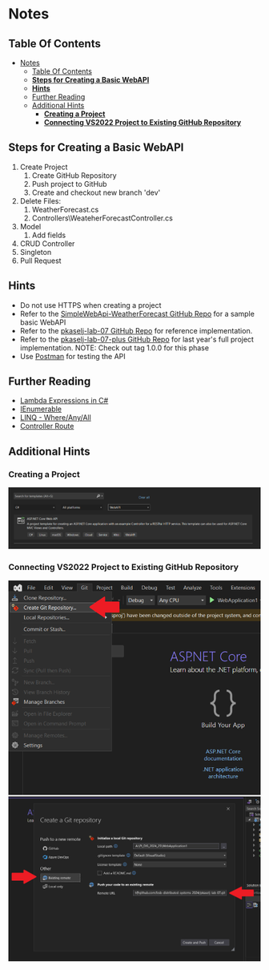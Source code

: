 # Notes

## Table Of Contents

- [Notes](#notes)
	- [Table Of Contents](#table-of-contents)
	- [**Steps for Creating a Basic WebAPI**](#steps-for-creating-a-basic-webapi)
	- [**Hints**](#hints)
	- [Further Reading](#further-reading)
	- [Additional Hints](#additional-hints)
		- [**Creating a Project**](#creating-a-project)
		- [**Connecting VS2022 Project to Existing GitHub Repository**](#connecting-vs2022-project-to-existing-github-repository)


## **Steps for Creating a Basic WebAPI**

1. Create Project
   1. Create GitHub Repository
   2. Push project to GitHub
   3. Create and checkout new branch 'dev'
2. Delete Files:
   1. WeatherForecast.cs
   2. Controllers\WeateherForecastController.cs
3. Model
   1. Add fields
4. CRUD Controller
5. Singleton
6. Pull Request

## **Hints**

- Do not use HTTPS when creating a project
- Refer to the [SimpleWebApi-WeatherForecast GitHub Repo](https://github.com/fesb-distributed-systems-2024/SimpleWebApi-WeatherForecast) for a sample basic WebAPI
- Refer to the [pkaselj-lab-07 GitHub Repo](https://github.com/fesb-distributed-systems-2024/pkaselj-lab-07) for reference implementation.
- Refer to the [pkaselj-lab-07-plus GitHub Repo](https://github.com/fesb-distributed-systems-2024/pkasel-lab-07-plus) for last year's full project implementation. NOTE: Check out tag 1.0.0 for this phase
- Use [Postman](https://www.postman.com/) for testing the API

## Further Reading
- [Lambda Expressions in C#](https://www.c-sharpcorner.com/UploadFile/bd6c67/lambda-expressions-in-C-Sharp/)
- [IEnumerable](https://www.c-sharpcorner.com/UploadFile/0c1bb2/ienumerable-interface-in-C-Sharp/)
- [LINQ - Where/Any/All](https://stackoverflow.com/questions/25510430/how-to-select-items-from-ienumerable)
- [Controller Route](https://learn.microsoft.com/en-us/aspnet/web-api/overview/web-api-routing-and-actions/routing-in-aspnet-web-api)

## Additional Hints

### **Creating a Project**

![web-api-project](web-api-project.PNG)

### **Connecting VS2022 Project to Existing GitHub Repository**

![add-remote-1](./add-remote-1.png)
![add-remote-2](./add-remote-2.png)

